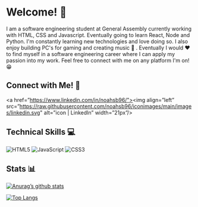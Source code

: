 <h1> Welcome! 👋 </h1>

<p> I am a software engineering student at General Assembly currently working with HTML, CSS and Javascript. Eventually going to learn React, Node and Python. I'm constantly learning new technologies and love doing so. I also enjoy building PC's for gaming and creating music 🎵 . Eventually I would ❤️ to find myself in a software engineering career where I can apply my passion into my work. Feel free to connect with me on any platform I'm on! 😁 </p>

## Connect with Me! 🔗

<a href=”https://www.linkedin.com/in/noahsb96/"><img align=”left” src=”https://raw.githubusercontent.com/noahsb96/iconimages/main/images/linkedin.svg" alt=”icon | LinkedIn” width=”21px”/></a>

## Technical Skills 💻

![HTML5](https://img.shields.io/badge/html5-%23E34F26.svg?style=for-the-badge&logo=html5&logoColor=white)
![JavaScript](https://img.shields.io/badge/javascript-%23323330.svg?style=for-the-badge&logo=javascript&logoColor=%23F7DF1E)
![CSS3](https://img.shields.io/badge/css3-%231572B6.svg?style=for-the-badge&logo=css3&logoColor=white)

## Stats 📊

[![Anurag’s github stats](https://github-readme-stats.vercel.app/api?username=noahsb96)](https://github.com/noahsb96)

[![Top Langs](https://github-readme-stats.vercel.app/api/top-langs/?username=noahsb96&layout=compact)](https://github.com/noahsb96)


<!--
**noahsb96/noahsb96** is a ✨ _special_ ✨ repository because its `README.md` (this file) appears on your GitHub profile.

Here are some ideas to get you started:

- 🔭 I’m currently working on ...
- 🌱 I’m currently learning ...
- 👯 I’m looking to collaborate on ...
- 🤔 I’m looking for help with ...
- 💬 Ask me about ...
- 📫 How to reach me: ...
- 😄 Pronouns: ...
- ⚡ Fun fact: ...
-->
